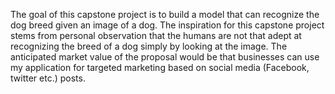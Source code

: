 The goal of this capstone project is to build a model that can recognize the dog breed given an image
of a dog. The inspiration for this capstone project stems from personal observation that the humans
are not that adept at recognizing the breed of a dog simply by looking at the image. The anticipated
market value of the proposal would be that businesses can use my application for targeted marketing
based on social media (Facebook, twitter etc.) posts.
